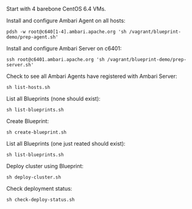 Start with 4 barebone CentOS 6.4 VMs.

Install and configure Ambari Agent on all hosts:

    pdsh -w root@c640[1-4].ambari.apache.org 'sh /vagrant/blueprint-demo/prep-agent.sh'

Install and configure Ambari Server on c6401:

    ssh root@c6401.ambari.apache.org 'sh /vagrant/blueprint-demo/prep-server.sh'

Check to see all Ambari Agents have registered with Ambari Server:

    sh list-hosts.sh

List all Blueprints (none should exist):

    sh list-blueprints.sh

Create Blueprint:

    sh create-blueprint.sh

List all Blueprints (one just reated should exist):

    sh list-blueprints.sh

Deploy cluster using Blueprint:

    sh deploy-cluster.sh
    
Check deployment status:

    sh check-deploy-status.sh


